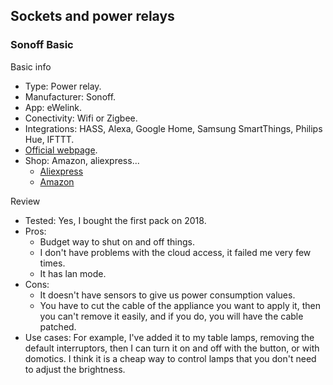 ## Sockets and power relays

### Sonoff Basic

Basic info
* Type: Power relay.
* Manufacturer: Sonoff.
* App: eWelink.
* Conectivity: Wifi or Zigbee.
* Integrations: HASS, Alexa, Google Home, Samsung SmartThings, Philips Hue, IFTTT.
* [Official webpage](https://sonoff.tech/product/diy-smart-switch/basicr2/).
* Shop: Amazon, aliexpress...
  * [Aliexpress](https://es.aliexpress.com/item/1005002368292569.html?spm=a2g0o.productlist.0.0.5b774746pv95cO&algo_pvid=7f718e83-36d1-471b-b514-dd8a644b67d6&algo_exp_id=7f718e83-36d1-471b-b514-dd8a644b67d6-9&pdp_ext_f=%7B%22sku_id%22%3A%2212000020357331511%22%7D&pdp_pi=-1%3B35.68%3B-1%3B-1%40salePrice%3BEUR%3Bsearch-mainSearchLink)
  * [Amazon](https://www.amazon.es/Interruptor-inteligente-inal%C3%A1mbrico-compatible-Assistant/dp/B0784RD379/ref=sr_1_9?__mk_es_ES=%C3%85M%C3%85%C5%BD%C3%95%C3%91&crid=1ZD059RA0PAFI&keywords=sonoff&qid=1642972483&sprefix=sonoff+%2Caps%2C121&sr=8-9)
  
Review
* Tested: Yes, I bought the first pack on 2018. 
* Pros:
  * Budget way to shut on and off things.
  * I don't have problems with the cloud access, it failed me very few times.
  * It has lan mode.
* Cons:
  * It doesn't have sensors to give us power consumption values.
  * You have to cut the cable of the appliance you want to apply it, then you can't remove it easily, and if you do, you will have the cable patched.
* Use cases: For example, I've added it to my table lamps, removing the default interruptors, then I can turn it on and off with the button, or with domotics. I think it is a cheap way to control lamps that you don't need to adjust the brightness.
